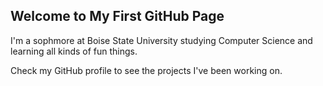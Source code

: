 ## Welcome to My First GitHub Page

I'm a sophmore at Boise State University studying Computer Science and learning all kinds of fun things.

Check my GitHub profile to see the projects I've been working on.
